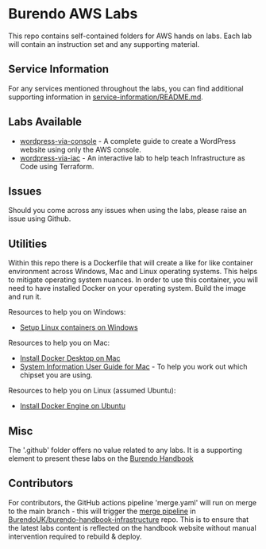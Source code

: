 # Burendo AWS Labs

This repo contains self-contained folders for AWS hands on labs.
Each lab will contain an instruction set and any supporting material.

## Service Information
For any services mentioned throughout the labs, you can find additional supporting information in [service-information/README.md](service-information/README.md).

## Labs Available
- [wordpress-via-console](wordpress-via-console/README.md) - A complete guide to create a WordPress website using only the AWS console.
- [wordpress-via-iac](wordpress-via-iac/README.md) - An interactive lab to help teach Infrastructure as Code using Terraform.

## Issues
Should you come across any issues when using the labs, please raise an issue using Github.

## Utilities
Within this repo there is a Dockerfile that will create a like for like container environment across Windows, Mac and Linux operating systems. This helps to mitigate operating system nuances.
In order to use this container, you will need to have installed Docker on your operating system. Build the image and run it.

Resources to help you on Windows:
- [Setup Linux containers on Windows](https://learn.microsoft.com/en-us/virtualization/windowscontainers/quick-start/quick-start-windows-10-linux)

Resources to help you on Mac:
- [Install Docker Desktop on Mac](https://docs.docker.com/desktop/install/mac-install/) 
- [System Information User Guide for Mac](https://support.apple.com/en-gb/guide/system-information/syspr35536/mac) - To help you work out which chipset you are using.

Resources to help you on Linux (assumed Ubuntu):
- [Install Docker Engine on Ubuntu](https://docs.docker.com/engine/install/ubuntu/)

## Misc
The '.github' folder offers no value related to any labs. It is a supporting element to present these labs on the [Burendo Handbook](https://handbook.burendo.com/)

## Contributors

For contributors, the GitHub actions pipeline 'merge.yaml' will run on merge to the main branch - this will trigger the [merge pipeline](https://github.com/BurendoUK/burendo-handbook-infrastructure/blob/main/.github/workflows/tf-merge.yml) in [BurendoUK/burendo-handbook-infrastructure](https://github.com/BurendoUK/burendo-handbook-infrastructure) repo.
This is to ensure that the latest labs content is reflected on the handbook website without manual intervention required to rebuild & deploy.
